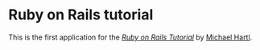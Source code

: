 # Ruby on Rails tutorial

This is the first application for the [*Ruby on Rails Tutorial*](http://railstutorial.org) by [Michael Hartl](http://michaelhurtl.com/).
